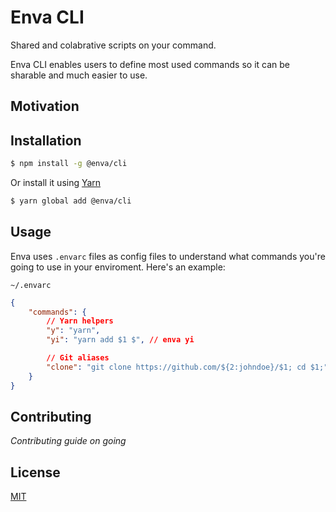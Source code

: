 # Enva CLI

Shared and colabrative scripts on your command.

Enva CLI enables users to define most used commands so it can be sharable and much easier to use.

## Motivation

## Installation

```bash
$ npm install -g @enva/cli
```

Or install it using [Yarn](https://yarnpkg.com/)

```bash
$ yarn global add @enva/cli
```

## Usage

Enva uses `.envarc` files as config files to understand what commands you're going to use in your enviroment. Here's an example:

`~/.envarc`

```json
{
    "commands": {
        // Yarn helpers
        "y": "yarn",
        "yi": "yarn add $1 $", // enva yi

        // Git aliases
        "clone": "git clone https://github.com/${2:johndoe}/$1; cd $1;"
    }
}
```

## Contributing

_Contributing guide on going_

## License

[MIT](./LICENSE)
